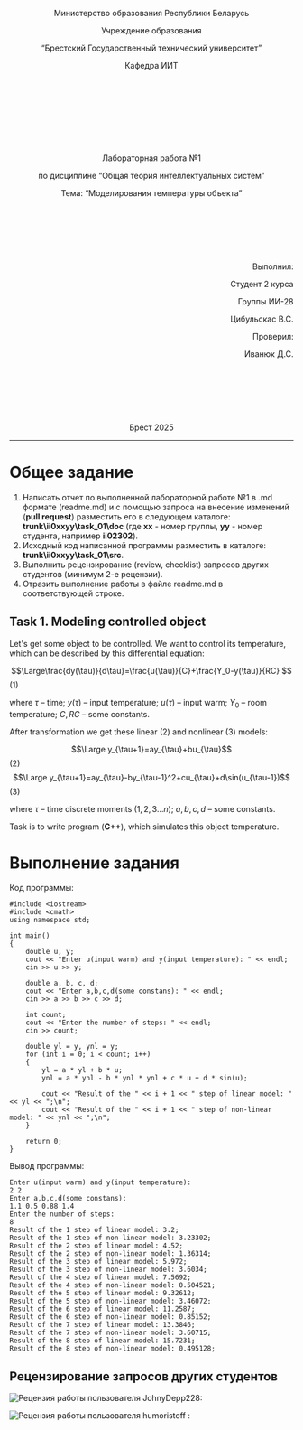 <p align="center"> Министерство образования Республики Беларусь</p>
<p align="center">Учреждение образования</p>
<p align="center">“Брестский Государственный технический университет”</p>
<p align="center">Кафедра ИИТ</p>
<br><br><br><br><br><br><br>
<p align="center">Лабораторная работа №1</p>
<p align="center">по дисциплине “Общая теория интеллектуальных систем”</p>
<p align="center">Тема: “Моделирования температуры объекта”</p>
<br><br><br><br><br>
<p align="right">Выполнил:</p>
<p align="right">Студент 2 курса</p>
<p align="right">Группы ИИ-28</p>
<p align="right">Цибульскас В.С.</p>
<p align="right">Проверил:</p>
<p align="right">Иванюк Д.С.</p>
<br><br><br><br><br>
<p align="center">Брест 2025</p>

<hr>

# Общее задание #
1. Написать отчет по выполненной лабораторной работе №1 в .md формате (readme.md) и с помощью запроса на внесение изменений (**pull request**) разместить его в следующем каталоге: **trunk\ii0xxyy\task_01\doc** (где **xx** - номер группы, **yy** - номер студента, например **ii02302**).
2. Исходный код написанной программы разместить в каталоге: **trunk\ii0xxyy\task_01\src**.
3. Выполнить рецензирование (review, checklist) запросов других студентов (минимум 2-е рецензии).
4. Отразить выполнение работы в файле readme.md в соответствующей строке.

## Task 1. Modeling controlled object ##
Let's get some object to be controlled. We want to control its temperature, which can be described by this differential equation:

$$\Large\frac{dy(\tau)}{d\tau}=\frac{u(\tau)}{C}+\frac{Y_0-y(\tau)}{RC} $$ (1)

where $\tau$ – time; $y(\tau)$ – input temperature; $u(\tau)$ – input warm; $Y_0$ – room temperature; $C,RC$ – some constants.

After transformation we get these linear (2) and nonlinear (3) models:

$$\Large y_{\tau+1}=ay_{\tau}+bu_{\tau}$$ (2)
$$\Large y_{\tau+1}=ay_{\tau}-by_{\tau-1}^2+cu_{\tau}+d\sin(u_{\tau-1})$$ (3)

where $\tau$ – time discrete moments ($1,2,3{\dots}n$); $a,b,c,d$ – some constants.

Task is to write program (**С++**), which simulates this object temperature.

# Выполнение задания #
Код программы:
```
#include <iostream>
#include <cmath>
using namespace std;

int main()
{
    double u, y;
    cout << "Enter u(input warm) and y(input temperature): " << endl;
    cin >> u >> y;

    double a, b, c, d;
    cout << "Enter a,b,c,d(some constans): " << endl;
    cin >> a >> b >> c >> d;

    int count;
    cout << "Enter the number of steps: " << endl;
    cin >> count;

    double yl = y, ynl = y;
    for (int i = 0; i < count; i++)
    {
        yl = a * yl + b * u;
        ynl = a * ynl - b * ynl * ynl + c * u + d * sin(u);

        cout << "Result of the " << i + 1 << " step of linear model: " << yl << ";\n";
        cout << "Result of the " << i + 1 << " step of non-linear model: " << ynl << ";\n";
    }

    return 0;
}
```
Вывод программы:
```
Enter u(input warm) and y(input temperature): 
2 2
Enter a,b,c,d(some constans): 
1.1 0.5 0.88 1.4
Enter the number of steps: 
8
Result of the 1 step of linear model: 3.2;
Result of the 1 step of non-linear model: 3.23302;
Result of the 2 step of linear model: 4.52;
Result of the 2 step of non-linear model: 1.36314;
Result of the 3 step of linear model: 5.972;
Result of the 3 step of non-linear model: 3.6034;
Result of the 4 step of linear model: 7.5692;
Result of the 4 step of non-linear model: 0.504521;
Result of the 5 step of linear model: 9.32612;
Result of the 5 step of non-linear model: 3.46072;
Result of the 6 step of linear model: 11.2587;
Result of the 6 step of non-linear model: 0.85152;
Result of the 7 step of linear model: 13.3846;
Result of the 7 step of non-linear model: 3.60715;
Result of the 8 step of linear model: 15.7231;
Result of the 8 step of non-linear model: 0.495128;
```
## Рецензирование запросов других студентов ##
![Рецензия работы пользователя JohnyDepp228:](https://ibb.co/C5qn0wCt)

![Рецензия работы пользователя humoristoff :](https://ibb.co/1tzGXp7h)